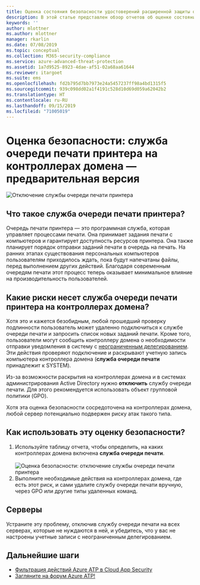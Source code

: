 ```yaml
---
title: Оценка состояния безопасности удостоверений расширенной защиты от угроз Azure с очередью печати принтера | Документация Майкрософт
description: В этой статье представлен обзор отчетов об оценке состояния безопасности удостоверений Azure ATP для очереди печати принтера.
keywords: ''
author: mlottner
ms.author: mlottner
manager: rkarlin
ms.date: 07/08/2019
ms.topic: conceptual
ms.collection: M365-security-compliance
ms.service: azure-advanced-threat-protection
ms.assetid: 1a7d9525-8923-4dae-af51-02a68aa61644
ms.reviewer: itargoet
ms.suite: ems
ms.openlocfilehash: fd2b795d7bb7973e24a5457237ff98a4bd1315f5
ms.sourcegitcommit: 939c098dd02a1f4191c528d10d69d059a62042b2
ms.translationtype: HT
ms.contentlocale: ru-RU
ms.lasthandoff: 09/15/2019
ms.locfileid: "71005019"
---
```

# <a name="security-assessment-domain-controllers-with-print-spooler-service-available---preview"></a>Оценка безопасности: служба очереди печати принтера на контроллерах домена — предварительная версия

![Отключение службы очереди печати принтера](media/atp-cas-isp-print-spooler-1.png)
 
## <a name="what-is-the-print-spooler-service"></a>Что такое служба **очереди печати принтера**? 

Очередь печати принтера — это программная служба, которая управляет процессами печати. Она принимает задания печати с компьютеров и гарантирует доступность ресурсов принтера. Она также планирует порядок отправки заданий печати в очередь на печать. На ранних этапах существования персональных компьютеров пользователям приходилось ждать, пока будут напечатаны файлы, перед выполнением других действий. Благодаря современным очередям печати этот процесс теперь оказывает минимальное влияние на производительность пользователей.

## <a name="what-risks-does-the-print-spooler-service-on-domain-controllers-introduce"></a>Какие риски несет служба **очереди печати принтера** на контроллерах домена? 

Хотя это и кажется безобидным, любой прошедший проверку подлинности пользователь может удаленно подключиться к службе очереди печати и запросить список новых заданий печати. Кроме того, пользователи могут сообщить контроллеру домена о необходимости отправки уведомления в систему с [неограниченным делегированием](atp-cas-isp-unconstrained-kerberos.md). Эти действия проверяют подключение и раскрывают учетную запись компьютера контроллера домена (**служба очереди печати** принадлежит к SYSTEM). 

Из-за возможности раскрытия на контроллерах домена и в системах администрирования Active Directory нужно **отключить** службу очереди печати. Для этого рекомендуется использовать объект групповой политики (GPO). 

Хотя эта оценка безопасности сосредоточена на контроллерах домена, любой сервер потенциально подвержен риску атак такого типа.

## <a name="how-do-i-use-this-security-assessment"></a>Как использовать эту оценку безопасности? 
1. Используйте таблицу отчета, чтобы определить, на каких контроллерах домена включена **служба очереди печати**.   
    <br>![Оценка безопасности: отключение службы очереди печати принтера](media/atp-cas-isp-print-spooler-2.png)
1. Выполните необходимые действия на контроллерах домена, где есть этот риск, и сами удалите службу очереди печати вручную, через GPO или другие типы удаленных команд.

## <a name="remediation"></a>Серверы

Устраните эту проблему, отключив службу очереди печати на всех серверах, которые не нуждаются в ней, и убедитесь, что у вас не настроены учетные записи с неограниченным делегированием.
  

## <a name="next-steps"></a>Дальнейшие шаги
- [Фильтрация действий Azure ATP в Cloud App Security](atp-activities-filtering-mcas.md)
- [Загляните на форум Azure ATP!](https://aka.ms/azureatpcommunity)